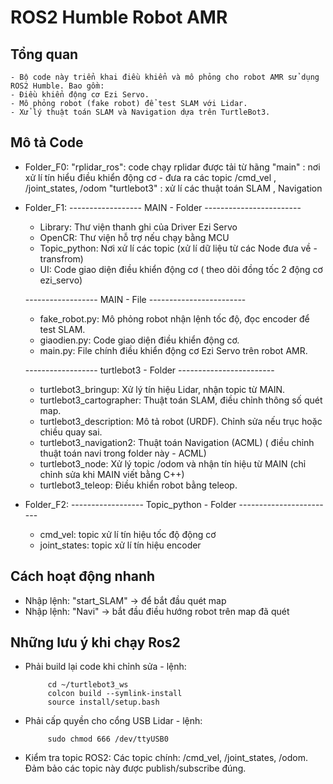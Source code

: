 # ROS2 Humble Robot AMR

## Tổng quan
    - Bộ code này triển khai điều khiển và mô phỏng cho robot AMR sử dụng ROS2 Humble. Bao gồm:
    - Điều khiển động cơ Ezi Servo.
    - Mô phỏng robot (fake robot) để test SLAM với Lidar.
    - Xử lý thuật toán SLAM và Navigation dựa trên TurtleBot3.

## Mô tả Code

 - Folder_F0:
    "rplidar_ros": code chạy rplidar được tải từ hãng
    "main" : nơi xử lí tín hiểu điều khiển động cơ - đưa ra các topic /cmd_vel , /joint_states, /odom
    "turtlebot3" : xử lí các thuật toán SLAM , Navigation

 - Folder_F1:
    ------------------ MAIN - Folder ------------------------
    + Library: Thư viện thanh ghi của Driver Ezi Servo
    + OpenCR: Thư viện hỗ trợ nếu chạy bằng MCU
    + Topic_python: Nơi xử lí các topic (xử lí dữ liệu từ các Node đưa về - transfrom)
    + UI: Code giao diện điều khiển động cơ ( theo dõi đồng tốc 2 động cơ ezi_servo)

    ------------------ MAIN - File ------------------------
    + fake_robot.py: Mô phỏng robot nhận lệnh tốc độ, đọc encoder để test SLAM.
    + giaodien.py: Code giao diện điều khiển động cơ.
    + main.py: File chính điều khiển động cơ Ezi Servo trên robot AMR.

     ------------------ turtlebot3 - Folder ------------------------
     + turtlebot3_bringup: Xử lý tín hiệu Lidar, nhận topic từ MAIN.
     + turtlebot3_cartographer: Thuật toán SLAM, điều chỉnh thông số quét map.
     + turtlebot3_description: Mô tả robot (URDF). Chỉnh sửa nếu trục hoặc chiều quay sai.
     + turtlebot3_navigation2: Thuật toán Navigation (ACML) ( điều chỉnh thuật toán navi trong folder này - ACML)
     + turtlebot3_node: Xử lý topic /odom và nhận tín hiệu từ MAIN (chỉ chỉnh sửa khi MAIN viết bằng C++)
     + turtlebot3_teleop: Điều khiển robot bằng teleop.

- Folder_F2:
    ------------------ Topic_python - Folder ------------------------
    + cmd_vel: topic xử lí tín hiệu tốc độ động cơ
    + joint_states: topic xử lí tín hiệu encoder

## Cách hoạt động nhanh
 - Nhập lệnh: "start_SLAM" -> để bắt đầu quét map
 - Nhập lệnh: "Navi" -> bắt đầu điều hướng robot trên map đã quét

## Những lưu ý khi chạy Ros2
 - Phải build lại code khi chỉnh sửa - lệnh:

            cd ~/turtlebot3_ws
            colcon build --symlink-install
            source install/setup.bash

 - Phải cấp quyền cho cổng USB Lidar - lệnh:

            sudo chmod 666 /dev/ttyUSB0

 - Kiểm tra topic ROS2:
    Các topic chính: /cmd_vel, /joint_states, /odom.
    Đảm bảo các topic này được publish/subscribe đúng.